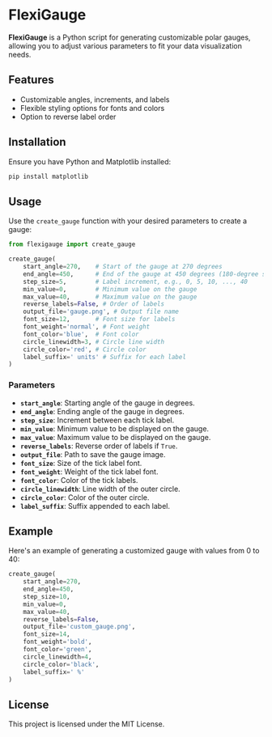 
# FlexiGauge

**FlexiGauge** is a Python script for generating customizable polar gauges, allowing you to adjust various parameters to fit your data visualization needs.

## Features

- Customizable angles, increments, and labels
- Flexible styling options for fonts and colors
- Option to reverse label order

## Installation

Ensure you have Python and Matplotlib installed:

```bash
pip install matplotlib
```

## Usage

Use the `create_gauge` function with your desired parameters to create a gauge:

```python
from flexigauge import create_gauge

create_gauge(
    start_angle=270,    # Start of the gauge at 270 degrees
    end_angle=450,      # End of the gauge at 450 degrees (180-degree span)
    step_size=5,        # Label increment, e.g., 0, 5, 10, ..., 40
    min_value=0,        # Minimum value on the gauge
    max_value=40,       # Maximum value on the gauge
    reverse_labels=False, # Order of labels
    output_file='gauge.png', # Output file name
    font_size=12,       # Font size for labels
    font_weight='normal', # Font weight
    font_color='blue',  # Font color
    circle_linewidth=3, # Circle line width
    circle_color='red', # Circle color
    label_suffix=' units' # Suffix for each label
)
```

### Parameters

- **`start_angle`**: Starting angle of the gauge in degrees.
- **`end_angle`**: Ending angle of the gauge in degrees.
- **`step_size`**: Increment between each tick label.
- **`min_value`**: Minimum value to be displayed on the gauge.
- **`max_value`**: Maximum value to be displayed on the gauge.
- **`reverse_labels`**: Reverse order of labels if `True`.
- **`output_file`**: Path to save the gauge image.
- **`font_size`**: Size of the tick label font.
- **`font_weight`**: Weight of the tick label font.
- **`font_color`**: Color of the tick labels.
- **`circle_linewidth`**: Line width of the outer circle.
- **`circle_color`**: Color of the outer circle.
- **`label_suffix`**: Suffix appended to each label.

## Example

Here's an example of generating a customized gauge with values from 0 to 40:

```python
create_gauge(
    start_angle=270, 
    end_angle=450, 
    step_size=10, 
    min_value=0,
    max_value=40,
    reverse_labels=False, 
    output_file='custom_gauge.png',
    font_size=14, 
    font_weight='bold', 
    font_color='green', 
    circle_linewidth=4, 
    circle_color='black',
    label_suffix=' %'
)
```

## License

This project is licensed under the MIT License.
